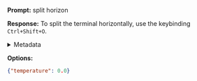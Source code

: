 **Prompt:**
split horizon

**Response:**
To split the terminal horizontally, use the keybinding `Ctrl+Shift+O`.

<details><summary>Metadata</summary>

- Duration: 2034 ms
- Datetime: 2023-11-17T19:16:19.639452
- Model: gpt-4-1106-preview

</details>

**Options:**
```json
{"temperature": 0.0}
```

